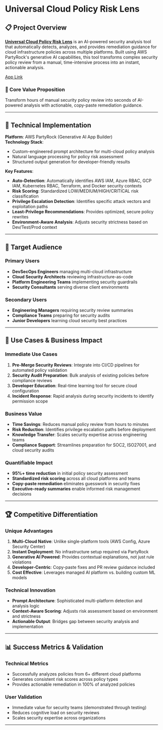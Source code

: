 # Universal Cloud Policy Risk Lens

## 📋 Project Overview

[**Universal Cloud Policy Risk Lens**](https://partyrock.aws/u/Droseidon/QVwVNb2-s/CloudShield%3A-Universal-Cloud-Policy-Risk-Assessment-and-Optimization-Tool) is an AI-powered security analysis tool that automatically detects, analyzes, and provides remediation guidance for cloud infrastructure policies across multiple platforms. Built using AWS PartyRock's generative AI capabilities, this tool transforms complex security policy review from a manual, time-intensive process into an instant, actionable analysis.

[App Link](https://partyrock.aws/u/Droseidon/QVwVNb2-s/CloudShield%3A-Universal-Cloud-Policy-Risk-Assessment-and-Optimization-Tool)

### 🎯 Core Value Proposition
Transform hours of manual security policy review into seconds of AI-powered analysis with actionable, copy-paste remediation guidance.

---

## 🔧 Technical Implementation

**Platform**: AWS PartyRock (Generative AI App Builder)  
**Technology Stack**: 
- Custom-engineered prompt architecture for multi-cloud policy analysis
- Natural language processing for policy risk assessment
- Structured output generation for developer-friendly results

**Key Features**:
- **Auto-Detection**: Automatically identifies AWS IAM, Azure RBAC, GCP IAM, Kubernetes RBAC, Terraform, and Docker security contexts
- **Risk Scoring**: Standardized LOW/MEDIUM/HIGH/CRITICAL risk classification
- **Privilege Escalation Detection**: Identifies specific attack vectors and exploitation paths
- **Least-Privilege Recommendations**: Provides optimized, secure policy rewrites
- **Environment-Aware Analysis**: Adjusts security strictness based on Dev/Test/Prod context

---

## 👥 Target Audience

### Primary Users
- **DevSecOps Engineers** managing multi-cloud infrastructure
- **Cloud Security Architects** reviewing infrastructure-as-code
- **Platform Engineering Teams** implementing security guardrails
- **Security Consultants** serving diverse client environments

### Secondary Users
- **Engineering Managers** requiring security review summaries
- **Compliance Teams** preparing for security audits
- **Junior Developers** learning cloud security best practices

---

## 🚀 Use Cases & Business Impact

### Immediate Use Cases
1. **Pre-Merge Security Reviews**: Integrate into CI/CD pipelines for automated policy validation
2. **Security Audit Preparation**: Bulk analysis of existing policies before compliance reviews  
3. **Developer Education**: Real-time learning tool for secure cloud configuration
4. **Incident Response**: Rapid analysis during security incidents to identify permission scope

### Business Value
- **Time Savings**: Reduces manual policy review from hours to minutes
- **Risk Reduction**: Identifies privilege escalation paths before deployment
- **Knowledge Transfer**: Scales security expertise across engineering teams
- **Compliance Support**: Streamlines preparation for SOC2, ISO27001, and cloud security audits

### Quantifiable Impact
- **95%+ time reduction** in initial policy security assessment
- **Standardized risk scoring** across all cloud platforms and teams
- **Copy-paste remediation** eliminates guesswork in security fixes
- **Executive-ready summaries** enable informed risk management decisions


---

## 🏆 Competitive Differentiation

### Unique Advantages
1. **Multi-Cloud Native**: Unlike single-platform tools (AWS Config, Azure Security Center)
2. **Instant Deployment**: No infrastructure setup required via PartyRock
3. **Generative AI Powered**: Provides contextual explanations, not just rule violations
4. **Developer-Centric**: Copy-paste fixes and PR review guidance included
5. **Cost Effective**: Leverages managed AI platform vs. building custom ML models

### Technical Innovation
- **Prompt Architecture**: Sophisticated multi-platform detection and analysis logic
- **Context-Aware Scoring**: Adjusts risk assessment based on environment and strictness
- **Actionable Output**: Bridges gap between security analysis and implementation

---

## 📊 Success Metrics & Validation

### Technical Metrics
- Successfully analyzes policies from 6+ different cloud platforms
- Generates consistent risk scores across policy types
- Provides actionable remediation in 100% of analyzed policies

### User Validation
- Immediate value for security teams (demonstrated through testing)
- Reduces cognitive load on security reviews
- Scales security expertise across organizations

---

